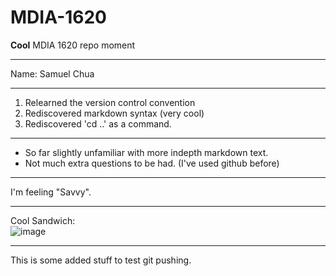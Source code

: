 # MDIA-1620
**Cool** MDIA 1620 repo moment
***
Name: Samuel Chua
***
1. Relearned the version control convention
2. Rediscovered markdown syntax (very cool)
3. Rediscovered 'cd ..' as a command.
***
- So far slightly unfamiliar with more indepth markdown text.
- Not much extra questions to be had. (I've used github before)
***
I'm feeling "Savvy".

***
Cool Sandwich:  
![image](https://github.com/user-attachments/assets/79ff5d81-4872-4a2c-b7b6-660ce94e9dd8)

***
This is some added stuff to test git pushing.

